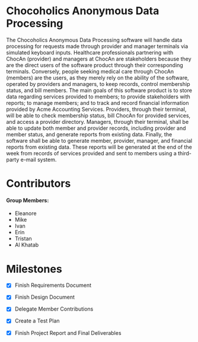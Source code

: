 
# Chocoholics Anonymous Data Processing

  The Chocoholics Anonymous Data Processing software will handle data processing for requests made through
provider and manager terminals via simulated keyboard inputs. Healthcare professionals
partnering with ChocAn (provider) and managers at ChocAn are stakeholders because they
are the direct users of the software product through their corresponding terminals.
Conversely, people seeking medical care through ChocAn (members) are the users, as they
merely rely on the ability of the software, operated by providers and managers, to keep
records, control membership status, and bill members. The main goals of this software
product is to store data regarding services provided to members; to provide stakeholders
with reports; to manage members; and to track and record financial information provided
by Acme Accounting Services. Providers, through their terminal, will be able to check
membership status, bill ChocAn for provided services, and access a provider directory.
Managers, through their terminal, shall be able to update both member and provider
records, including provider and member status, and generate reports from existing data.
Finally, the software shall be able to generate member, provider, manager, and financial
reports from existing data. These reports will be generated at the end of the week from
records of services provided and sent to members using a third-party e-mail system. 


# Contributors 
#### **Group Members:**
- Eleanore
- Mike
- Ivan
- Erin
- Tristan
- Al Khatab

# Milestones
- [x] Finish Requirements Document
- [x] Finish Design Document
- [x] Delegate Member Contributions
- [x] Create a Test Plan
- [x] Finish Project Report and Final Deliverables


